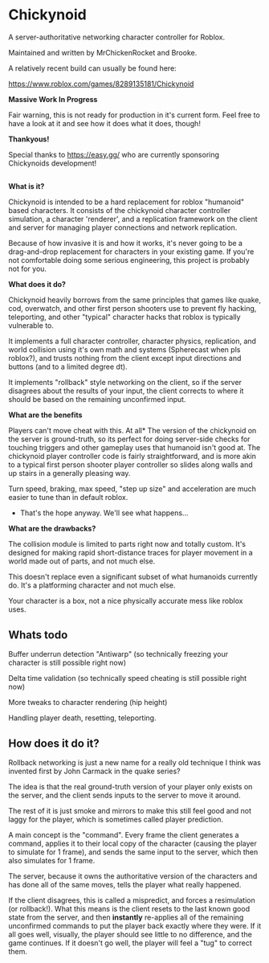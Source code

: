 # Chickynoid

A server-authoritative networking character controller for Roblox.

Maintained and written by MrChickenRocket and Brooke.

A relatively recent build can usually be found here:

https://www.roblox.com/games/8289135181/Chickynoid



**Massive Work In Progress**

Fair warning, this is not ready for production in it's current form.
Feel free to have a look at it and see how it does what it does, though!


**Thankyous!**

Special thanks to https://easy.gg/ who are currently sponsoring Chickynoids development! 


## 

**What is it?**

Chickynoid is intended to be a hard replacement for roblox "humanoid" based characters.
It consists of the chickynoid character controller simulation, a character 'renderer', and a replication framework on the client and server for managing player connections and network replication. 

Because of how invasive it is and how it works, it's never going to be a drag-and-drop replacement for characters in your existing game. If you're not comfortable doing some serious engineering, this project is probably not for you.



**What does it do?**

Chickynoid heavily borrows from the same principles that games like quake, cod, overwatch, and other first person shooters use to prevent fly hacking, teleporting, and other "typical" character hacks that roblox is typically vulnerable to.

It implements a full character controller, character physics, replication, and world collision using it's own math and systems (Spherecast when pls roblox?), and trusts nothing from the client except input directions and buttons (and to a limited degree dt).

It implements "rollback" style networking on the client, so if the server disagrees about the results of your input, the client corrects to where it should be based on the remaining unconfirmed input.



**What are the benefits**

Players can't move cheat with this. At all*
The version of the chickynoid on the server is ground-truth, so its perfect for doing server-side checks for touching triggers and other gameplay uses that humanoid isn't good at.
The chickynoid player controller code is fairly straightforward, and is more akin to a typical first person shooter player controller so slides along walls and up stairs in a generally pleasing way.

Turn speed, braking, max speed, "step up size" and acceleration are much easier to tune than in default roblox.
 * That's the hope anyway. We'll see what happens...


**What are the drawbacks?**

The collision module is limited to parts right now and totally custom. It's designed for making rapid short-distance traces for player movement in a world made out of parts, and not much else.

This doesn't replace even a significant subset of what humanoids currently do. It's a platforming character and not much else.

Your character is a box, not a nice physically accurate mess like roblox uses.



## **Whats todo**

Buffer underrun detection "Antiwarp" (so technically freezing your character is still possible right now)

Delta time validation (so technically speed cheating is still possible right now)

More tweaks to character rendering (hip height)

Handling player death, resetting, teleporting.


## How does it do it?

Rollback networking is just a new name for a really old technique I think was invented first by John Carmack in the quake series?

The idea is that the real ground-truth version of your player only exists on the server, and the client sends inputs to the server to move it around.

The rest of it is just smoke and mirrors to make this still feel good and not laggy for the player, which is sometimes called player prediction.

A main concept is the "command". Every frame the client generates a command, applies it to their local copy of the character (causing the player to simulate for 1 frame), and sends the same input to the server, which then also simulates for 1 frame.

The server, because it owns the authoritative version of the characters and has done all of the same moves, tells the player what really happened. 

If the client disagrees, this is called a mispredict, and forces a resimulation (or rollback!). What this means is the client resets to the last known good state from the server, and then **instantly** re-applies all of the remaining unconfirmed commands to put the player back exactly where they were. If it all goes well, visually, the player should see little to no difference, and the game continues. If it doesn't go well, the player will feel a "tug" to correct them.
